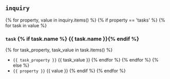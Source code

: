 ## `inquiry`
{% for property, value in inquiry.items() %}
{% if property == 'tasks' %}
{% for task in value %}
### `task` {% if task.name %} {{ task.name }}{% endif %}
{% for task_property, task_value in task.items() %}
- `{{ task_property }}` {{ task_value }}
{% endfor %}
{% endfor %}
{% else %}
- `{{ property }}` {{ value }}
{% endif %}
{% endfor %}